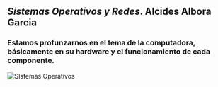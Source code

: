 ## *Sistemas Operativos y Redes*. Alcides Albora Garcia
### Estamos profunzarnos en el tema de la computadora, básicamente en su hardware y el funcionamiento de cada componente.
![SIstemas Operativos](https://imecaf.com/blog/wp-content/uploads/Sistemas-Operativos-1.jpg)
